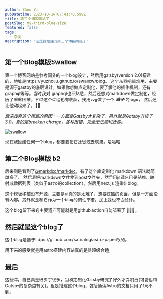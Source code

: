 ```yaml
---
author: Zhou Yu
pubDatetime: 2023-10-16T07:41:40.598Z
title: 第三个博客网站了
postSlug: my-third-blog-size
featured: false
tags:
  - 杂谈
description: "这是我搭建的第三个博客网站了"
---
```


## 第一个Blog模版Swallow

第一个博客网站是参考国外的一个blog设计，然后用gatsby(version 2.0)搭建的，地址是https://yuzhouu.github.io/swallow/blog。
这个东西吧贼难用，主要是源于gastby的底层设计，如果你想做点定制化，要了解他的插件机制，还有graphql等等。当时我对
graphql也不熟悉，然后还想对markdown做定制化，经历了重重困难。不过这个过程也有收获，我用svg做了一个 **_燕子_** 的logo，
然后还让他动起来了，👏🏻

_后来废弃这个模版的原因：一方面是Gatsby太复杂了，另外就是Gatsby升级了3.0。真的是breaken change，各种报错，完全无法顺利迁移。_

![swallow](/assets/swallow.svg)

现在我搭建任何一个blog，都要要把它迁徙过去筑巢。哈哈哈

## 第二个Blog模版 b2

后来则是看到了[@markdoc/markdoc](https://markdoc.dev/)，有了这个库定制化 markdown 语法就简单多了。
然后我把markdown文件放到post文件夹，然后用js读出目录结构，映射成数据列表（类似于astro的collection），然后用next.js
渲染出blog。

这个模版移植没有开源，主要是ui真的是太难了，想要炫酷的页面，但是一方面没有内容，另外就是和它作为一个blog的调性不搭，加上我也不会设计。

这个blog留下来的主要遗产可能就是用github action自动部署了 🤦🏻‍♀️。

## 然后就是这个blog了

这个blog是基于https://github.com/satnaing/astro-paper改的。

用下来的感受就是用astro搭建内容站真的是很超级合适。

## 最后

这些年，自己真是进步了很多，当初定制化Gatsby研究了好久才弄明白(可能也和Gatsby的复杂度有关)。但是搭建这个blog，包括通读Astro的文档只用了1天不到。
